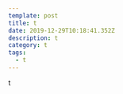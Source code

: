```yaml
---
template: post
title: t
date: 2019-12-29T10:18:41.352Z
description: t
category: t
tags:
  - t
---
```

t
